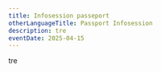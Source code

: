 ```yaml
---
title: Infosession passeport
otherLanguageTitle: Passport Infosession
description: tre
eventDate: 2025-04-15
---
```

tre
